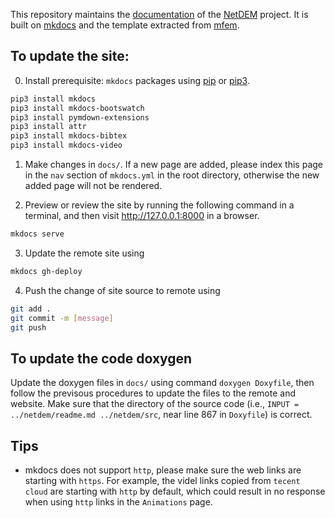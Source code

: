 This repository maintains the [documentation](https://apaam.github.io/webpage/) of the [NetDEM](https://github.com/apaam/netdem) project. It is built on [mkdocs](https://www.mkdocs.org/) and the template extracted from [mfem](https://mfem.org/).

## To update the site:

0. Install prerequisite: ``mkdocs`` packages using [pip](https://pip.pypa.io/en/stable/installing/) or [pip3](https://pip.pypa.io/en/stable/installing/).
  
```bash
pip3 install mkdocs
pip3 install mkdocs-bootswatch
pip3 install pymdown-extensions
pip3 install attr
pip3 install mkdocs-bibtex
pip3 install mkdocs-video
```
          
1. Make changes in ``docs/``. If a new page are added, please index this page in the ``nav`` section of ``mkdocs.yml`` in the root directory, otherwise the new added page will not be rendered.

2. Preview or review the site by running the following command in a terminal, and then visit http://127.0.0.1:8000 in a browser.
      
```bash
mkdocs serve
```
      
3. Update the remote site using

```bash
mkdocs gh-deploy
```

4. Push the change of site source to remote using 

```bash
git add .
git commit -m [message]
git push
```

## To update the code doxygen

Update the doxygen files in ``docs/`` using command ``doxygen Doxyfile``, then follow the previsous procedures to update the files to the remote and website. Make sure that the directory of the source code (i.e., ``INPUT = ../netdem/readme.md ../netdem/src``, near line 867 in ``Doxyfile``) is correct.


## Tips

- mkdocs does not support ``http``, please make sure the web links are starting with ``https``. For example, the videl links copied from ``tecent cloud`` are starting with ``http`` by default, which could result in no response when using ``http`` links in the ``Animations`` page.